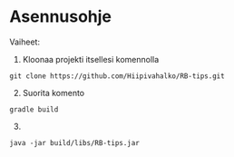 # Asennusohje

Vaiheet:

1. Kloonaa projekti itsellesi komennolla
```
git clone https://github.com/Hiipivahalko/RB-tips.git
```

2. Suorita komento
```
gradle build
```

3. 
```
java -jar build/libs/RB-tips.jar
```
